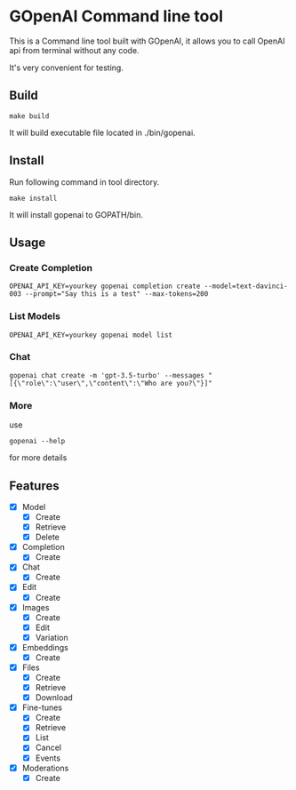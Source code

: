 # GOpenAI Command line tool

This is a Command line tool built with GOpenAI, it allows you to call OpenAI api from terminal without any code.

It's very convenient for testing.

## Build

```shell
make build
```

It will build executable file located in ./bin/gopenai.

## Install

Run following command in tool directory.

```shell
make install
```

It will install gopenai to GOPATH/bin.

## Usage

### Create Completion
```shell
OPENAI_API_KEY=yourkey gopenai completion create --model=text-davinci-003 --prompt="Say this is a test" --max-tokens=200
```
### List Models
```shell
OPENAI_API_KEY=yourkey gopenai model list
```

### Chat
```shell
gopenai chat create -m 'gpt-3.5-turbo' --messages "[{\"role\":\"user\",\"content\":\"Who are you?\"}]"
```

### More

use 
```shell
gopenai --help
```
for more details

## Features

* [x] Model
  * [x] Create
  * [x] Retrieve
  * [x] Delete
* [x] Completion
  * [x] Create
* [x] Chat
  * [x] Create
* [x] Edit
  * [x] Create
* [x] Images
  * [x] Create
  * [x] Edit
  * [x] Variation
* [x] Embeddings
  * [x] Create
* [x] Files
  * [x] Create
  * [x] Retrieve
  * [x] Download
* [x] Fine-tunes
  * [x] Create
  * [x] Retrieve
  * [x] List
  * [x] Cancel
  * [x] Events
* [x] Moderations
  * [x] Create
